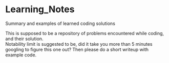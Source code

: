 # Learning_Notes
Summary and examples of learned coding solutions

This is supposed to be a repository of problems encountered while coding, and their solution.  
Notability limit is suggested to be, did it take you more than 5 minutes googling to figure this one out? Then please do a short writeup with example code.